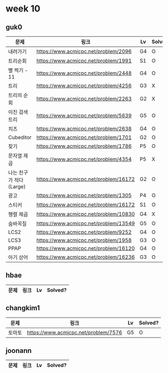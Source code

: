 # week 10

## guk0
| 문제 | 링크 | Lv  | Solved? |
| --- | --- | --- | --- |
| 내려가기 | https://www.acmicpc.net/problem/2096 | G4 | O |
| 트리순회 | https://www.acmicpc.net/problem/1991 | S1 | O |
| 별 찍기 - 11 | https://www.acmicpc.net/problem/2448 | G4 | O |
| 트리 | https://www.acmicpc.net/problem/4256 | G3 | X |
| 트리의 순회 | https://www.acmicpc.net/problem/2263 | G2 | X |
| 이진 검색 트리 | https://www.acmicpc.net/problem/5639 | G5 | O |
| 치즈 | https://www.acmicpc.net/problem/2638 | G4 | O |
| Cubeditor | https://www.acmicpc.net/problem/1701 | G2 | O |
| 찾기 | https://www.acmicpc.net/problem/1786 | P5 | O |
| 문자열 제곱 | https://www.acmicpc.net/problem/4354 | P5 | X |
| 나는 친구가 적다 (Large) | https://www.acmicpc.net/problem/16172 | G2 | O |
| 광고 | https://www.acmicpc.net/problem/1305 | P4 | O |
| 스티커 | https://www.acmicpc.net/problem/16172 | S1 | O |
| 행렬 제곱 | https://www.acmicpc.net/problem/10830 | G4 | X |
| 숨바꼭질 | https://www.acmicpc.net/problem/13549 | G5 | O |
| LCS2 | https://www.acmicpc.net/problem/9252 | G4 | O |
| LCS3 | https://www.acmicpc.net/problem/1958 | G3 | O |
| PPAP | https://www.acmicpc.net/problem/16120 | G4 | O |
| 아기 상어 | https://www.acmicpc.net/problem/16236 | G3 | O |




## hbae 
| 문제 | 링크 | Lv  | Solved? |
| --- | --- | --- | --- |

## changkim1
| 문제 | 링크 | Lv  | Solved? |
| --- | --- | --- | --- |
| 토마토 | https://www.acmicpc.net/problem/7576 | G5 | O |

## joonann
| 문제 | 링크 | Lv  | Solved? |
| --- | --- | --- | --- |
